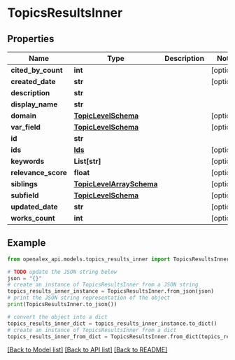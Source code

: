 # TopicsResultsInner


## Properties

Name | Type | Description | Notes
------------ | ------------- | ------------- | -------------
**cited_by_count** | **int** |  | [optional] 
**created_date** | **str** |  | [optional] 
**description** | **str** |  | 
**display_name** | **str** |  | 
**domain** | [**TopicLevelSchema**](TopicLevelSchema.md) |  | [optional] 
**var_field** | [**TopicLevelSchema**](TopicLevelSchema.md) |  | [optional] 
**id** | **str** |  | 
**ids** | [**Ids**](Ids.md) |  | [optional] 
**keywords** | **List[str]** |  | [optional] 
**relevance_score** | **float** |  | [optional] 
**siblings** | [**TopicLevelArraySchema**](TopicLevelArraySchema.md) |  | [optional] 
**subfield** | [**TopicLevelSchema**](TopicLevelSchema.md) |  | [optional] 
**updated_date** | **str** |  | [optional] 
**works_count** | **int** |  | [optional] 

## Example

```python
from openalex_api.models.topics_results_inner import TopicsResultsInner

# TODO update the JSON string below
json = "{}"
# create an instance of TopicsResultsInner from a JSON string
topics_results_inner_instance = TopicsResultsInner.from_json(json)
# print the JSON string representation of the object
print(TopicsResultsInner.to_json())

# convert the object into a dict
topics_results_inner_dict = topics_results_inner_instance.to_dict()
# create an instance of TopicsResultsInner from a dict
topics_results_inner_from_dict = TopicsResultsInner.from_dict(topics_results_inner_dict)
```
[[Back to Model list]](../README.md#documentation-for-models) [[Back to API list]](../README.md#documentation-for-api-endpoints) [[Back to README]](../README.md)


